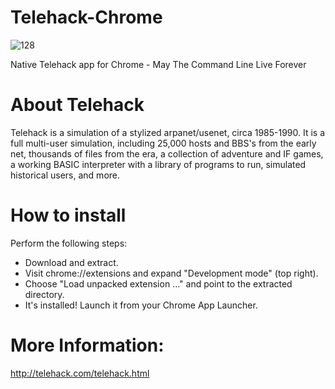 # Telehack-Chrome

![128](https://cloud.githubusercontent.com/assets/9145593/9670548/0a9231a2-525b-11e5-9c2c-2e8cbd9733fa.png)


Native Telehack app for Chrome - May The Command Line Live Forever

# About Telehack 
Telehack is a simulation of a stylized arpanet/usenet, circa 1985-1990. It is a full multi-user simulation, including 25,000 hosts and BBS's from the early net, thousands of files from the era, a collection of adventure and IF games, a working BASIC interpreter with a library of programs to run, simulated historical users, and more.



# How to install
Perform the following steps:
  - Download and extract.
  - Visit chrome://extensions and expand "Development mode" (top right).
  - Choose "Load unpacked extension ..." and point to the extracted directory.
  - It's installed! Launch it from your Chrome App Launcher.

# More Information:
http://telehack.com/telehack.html
